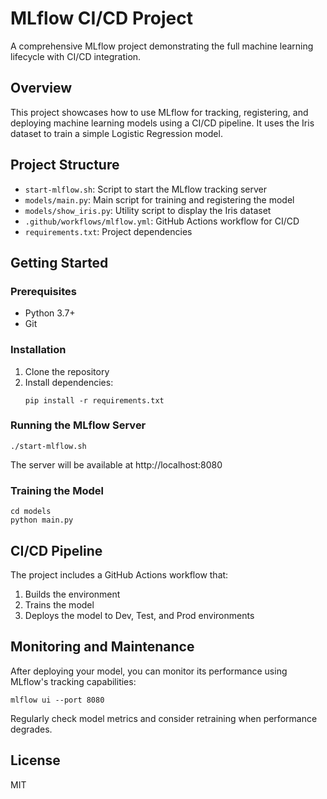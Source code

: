 # MLflow CI/CD Project

A comprehensive MLflow project demonstrating the full machine learning lifecycle with CI/CD integration.

## Overview

This project showcases how to use MLflow for tracking, registering, and deploying machine learning models using a CI/CD pipeline. It uses the Iris dataset to train a simple Logistic Regression model.

## Project Structure

- `start-mlflow.sh`: Script to start the MLflow tracking server
- `models/main.py`: Main script for training and registering the model
- `models/show_iris.py`: Utility script to display the Iris dataset
- `.github/workflows/mlflow.yml`: GitHub Actions workflow for CI/CD
- `requirements.txt`: Project dependencies

## Getting Started

### Prerequisites

- Python 3.7+
- Git

### Installation

1. Clone the repository
2. Install dependencies:
   ```
   pip install -r requirements.txt
   ```

### Running the MLflow Server

```
./start-mlflow.sh
```

The server will be available at http://localhost:8080

### Training the Model

```
cd models
python main.py
```

## CI/CD Pipeline

The project includes a GitHub Actions workflow that:
1. Builds the environment
2. Trains the model
3. Deploys the model to Dev, Test, and Prod environments

## Monitoring and Maintenance

After deploying your model, you can monitor its performance using MLflow's tracking capabilities:

```
mlflow ui --port 8080
```

Regularly check model metrics and consider retraining when performance degrades.

## License

MIT